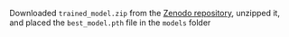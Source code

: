 Downloaded `trained_model.zip` from the [Zenodo repository](https://zenodo.org/records/15469415), unzipped it, and placed the `best_model.pth` file in the `models` folder
